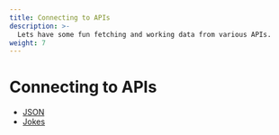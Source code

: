 ```yaml
---
title: Connecting to APIs
description: >-
  Lets have some fun fetching and working data from various APIs.
weight: 7
---
```


# Connecting to APIs

- [JSON](json)
- [Jokes](jokes)
